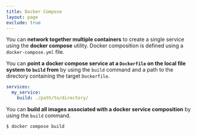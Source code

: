 ```yaml
---
title: Docker Compose
layout: page
exclude: true
---
```


You can **network together multiple containers** to create a single service using the **docker compose** utility. Docker composition is defined using a `docker-compose.yml` file.

You can **point a docker compose service at a `Dockerfile` on the local file system to `build` from** by using the `build` command and a path to the directory containing the target `Dockerfile`.
```yaml
services:
  my_service:
    build: ./path/to/directory/
```

You can **build all images associated with a docker service composition** by using the `build` command.
```bash
$ docker compose build
```
<!--stackedit_data:
eyJoaXN0b3J5IjpbLTE2NTQwMTkwNzMsMTc2NDc2NTUxOV19
-->